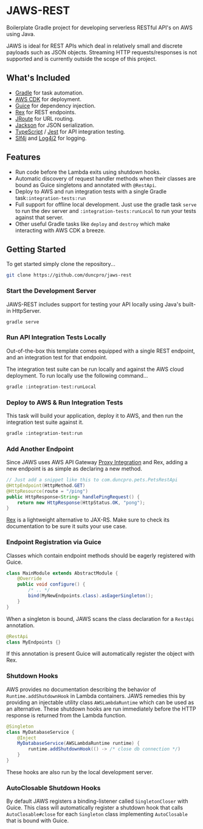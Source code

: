 # JAWS-REST
Boilerplate Gradle project for developing serverless RESTful API's on AWS using Java.

JAWS is ideal for REST APIs which deal in relatively small and discrete payloads such as JSON objects.
Streaming HTTP requests/responses is not supported and is currently outside the scope of this project.

## What's Included
- [Gradle](https://github.com/gradle/gradle) for task automation.
- [AWS CDK](https://aws.amazon.com/cdk/) for deployment.
- [Guice](https://github.com/google/guice) for dependency injection.
- [Rex](https://github.com/duncpro/Rex) for REST endpoints.
- [JRoute](https://github.com/duncpro/JRoute) for URL routing.
- [Jackson](https://github.com/FasterXML/jackson) for JSON serialization.
- [TypeScript](https://github.com/microsoft/TypeScript) / [Jest](https://github.com/facebook/jest) for API integration testing.
- [Slf4j](https://github.com/qos-ch/slf4j) and [Log4j2](https://logging.apache.org/log4j/2.x/) for logging.

## Features
- Run code before the Lambda exits using shutdown hooks.
- Automatic discovery of request handler methods when their classes are bound
as Guice singletons and annotated with `@RestApi`.
- Deploy to AWS and run integration tests with a single Gradle task`:integration-tests:run`
- Full support for offline local development. Just use the gradle task `serve` to run the dev server and
`:integration-tests:runLocal` to run your tests against that server.
- Other useful Gradle tasks like `deploy` and `destroy` which make interacting
with AWS CDK a breeze.


## Getting Started
To get started simply clone the repository...
```bash
git clone https://github.com/duncpro/jaws-rest
```

### Start the Development Server
JAWS-REST includes support for testing your API locally using Java's built-in HttpServer.
```bash
gradle serve
```
### Run API Integration Tests Locally
Out-of-the-box this template comes equipped with a single REST endpoint,
and an integration test for that endpoint.

The integration test suite can be run locally and against the AWS cloud deployment.
To run locally use the following command...
```bash
gradle :integration-test:runLocal
```
### Deploy to AWS & Run Integration Tests
This task will build your application, deploy it to AWS, and then run the integration test suite
against it.
```bash
gradle :integration-test:run
```
### Add Another Endpoint
Since JAWS uses AWS API Gateway [Proxy Integration](https://docs.aws.amazon.com/apigateway/latest/developerguide/api-gateway-set-up-simple-proxy.html)
and Rex, adding a new endpoint is as simple
as declaring a new method.

```java
// Just add a snippet like this to com.duncpro.pets.PetsRestApi
@HttpEndpoint(HttpMethod.GET)
@HttpResource(route = "/ping")
public HttpResponse<String> handlePingRequest() {
    return new HttpResponse(HttpStatus.OK, "pong");
}
```
[Rex](https://github.com/duncpro/Rex) is a lightweight alternative to JAX-RS. Make sure to check its documentation to be
sure it suits your use case.

### Endpoint Registration via Guice
Classes which contain endpoint methods should be eagerly registered with Guice.
```java
class MainModule extends AbstractModule {
    @Override
    public void configure() {
        /* .. */
        bind(MyNewEndpoints.class).asEagerSingleton();
    }
}
```
When a singleton is bound, JAWS scans the class declaration for a `RestApi`
annotation.
```java
@RestApi
class MyEndpoints {}
```
If this annotation is present Guice will automatically register the object with Rex.
### Shutdown Hooks
AWS provides no documentation describing the behavior of `Runtime.addShutdownHook` in Lambda containers.
JAWS remedies this by providing an injectable utility class `AWSLambdaRuntime` which can be used as an alternative.
These shutdown hooks are run immediately before the HTTP response is returned from the Lambda function.
```java
@Singleton
class MyDatabaseService {
    @Inject
    MyDatabaseService(AWSLambdaRuntime runtime) {
        runtime.addShutdownHook(() -> /* close db connection */)
    }
}
```
These hooks are also run by the local development server.

### AutoClosable Shutdown Hooks
By default JAWS registers a binding-listener called `SingletonCloser` with Guice. This class will automatically register
a shutdown hook that calls `AutoClosable#close` for each `Singleton` class implementing `AutoClosable` that is bound
with Guice.
